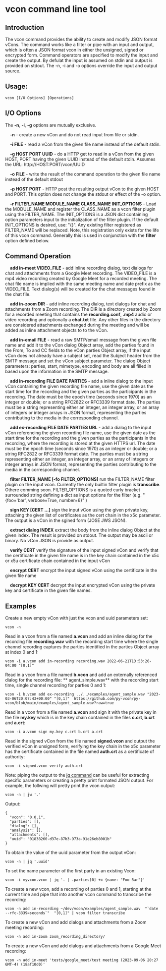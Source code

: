 # vcon command line tool

## Introduction
The vcon command provides the ability to create and modify JSON format vCons.  The command works like a filter or pipe with an input and output, which is often a JSON format vcon in either the unsigned, signed or encrypted form.  Command operators are specified to modify the input and create the output.  By defulat the input is assumed on stdin and output is provided on stdout.  The -n, -i and -o options override the input and output source.

## Usage:

```
vcon [I/O Options] [Operations]

```

## I/O Options

The **-n**, **-i**, **-g** options are mutually exclusive.

&nbsp;&nbsp;&nbsp;&nbsp;**-n** - create a new vCon and do not read input from file or stdin.

&nbsp;&nbsp;&nbsp;&nbsp;**-i FILE** - read a vCon from the given file name instead of the default stdin.

&nbsp;&nbsp;&nbsp;&nbsp;**-g HOST PORT UUID** - do a HTTP get to read in a vCon from the given HOST, PORT having the given UUID instead of the default stdin.  Assumes the URL: http://HOST:PORT/vcon/UUID


&nbsp;&nbsp;&nbsp;&nbsp;**-o FILE** - write the result of the command operation to the given file name instead of the default stdout

&nbsp;&nbsp;&nbsp;&nbsp;**-p HOST PORT** - HTTP post the resulting output vCon to the given HOST and PORT.  This option does not change the stdout or effect of the -o option.

&nbsp;&nbsp;&nbsp;&nbsp;**-r FILTER_NAME MODULE_NAME CLASS_NAME INIT_OPTIONS** - Load the MODULE_NAME and register the CLASS_NAME as a vcon filter plugin using the FILTER_NAME.  The INIT_OPTIONS is a JSON dict containing option parameters input to the initialization of the filter plugin.  If the default INIT_OPTIONS is desired, use: "{}".  Any existing filter registered as FILTER_NAME will be replaced.  Note, this registration only exists for the life of this vcon command.  Generally this is used in conjunction with the **filter** option defined below.

## Command Operation

&nbsp;&nbsp;&nbsp;&nbsp;**add in-meet VIDEO_FILE** - add inline recording dialog, text dialogs for chat and attachments from a Google Meet recording.  The VIDEO_FILE is a mp4 video recording created by Google Meet for a recorded meeting.  The chat file name is implied with the same meeting name and date prefix as the VIDEO_FILE.  Text dialog(s) will be created for the chat messages found in the chat file.

&nbsp;&nbsp;&nbsp;&nbsp;**add in-zoom DIR** - add inline recording dialog, text dialogs for chat and attachments from a Zoom recording.  The DIR is a directory created by Zoom for a recorded meeting that contains the **recording.conf**, **.mp4** audio or video recording and optionally a **chat.txt** file.  Any other files in the directory are considered attachments exchanged during the meeting and will be added as inline attachment objects to to the vCon.

&nbsp;&nbsp;&nbsp;&nbsp;**add in-email FILE** - read a raw SMTP/email message from the given file name and add it to the vCon dialog Object array, add the parties found in the From, To and CC fields to the vCon parties Object array, if the input vCon does not already have a subject set, read the Subject header from the SMTP message and set the vCon subject parameter.  The dialog Object parameters: parties, start, mimetype, encoding and body are all filled in based upon the information in the SMTP message.

&nbsp;&nbsp;&nbsp;&nbsp;**add in-recording FILE DATE PARTIES** - add a inline dialog to the input vCon containing the given recording file name, use the given date as the start time for the recording and the given parties as the participants in the recording.  The date must be the epoch time (seconds since 1970) as an integer or double; or a string RFC2822 or RFC3339 format date. The parties must be a string representing either an integer, an integer array, or an array of integers or integer arrays in JSON format, representing the parties contributing to the media in the corresponding channel.


&nbsp;&nbsp;&nbsp;&nbsp;**add ex-recording FILE DATE PARTIES URL** - add a dialog to the input vCon referencing the given recording file name, use the given date as the start time for the recording and the given parties as the participants in the recording, where the recording is stored at the given HTTPS url.  The date must be the epoch time (seconds since 1970) as an integer or double; or a string RFC2822 or RFC3339 format date. The parties must be a string representing either an integer, an integer array, or an array of integers or integer arrays in JSON format, representing the parties contributing to the media in the corresponding channel.

&nbsp;&nbsp;&nbsp;&nbsp;**filter FILTER_NAME [-fo FILTER_OPTIONS]** run the FILTER_NAME filter plugin on the input vcon.  Currently the only builtin filter plugin is **transcribe**.  Othere comming soon.  FILTER_OPTIONS is a quoted curly bracket surrounded string defining a dict as input options for the filter (e.g. "{foo='bar', verbose=True, number=6}" )



&nbsp;&nbsp;&nbsp;&nbsp;**sign KEY [CERT ...]** sign the input vCon using the given private key, attaching the given list of certificates as the cert chain in the x5c parameter.  The output is a vCon in the sgined form (JOSE JWS JSON).

&nbsp;&nbsp;&nbsp;&nbsp;**extract dialog INDEX** extract the body from the inline dialog Object at the given index.  The result is provided on stdout.  The output may be ascii or binary.  No vCon JSON is provide as output.

&nbsp;&nbsp;&nbsp;&nbsp;**verify CERT** verify the signature of the input signed vCon and verify that the certificate in the given file name is in the key chain contained in the x5c or x5u certificate chain contained in the input vCon

&nbsp;&nbsp;&nbsp;&nbsp;**encrypt CERT** encrypt the input signed vCon using the certificate in the given file name

&nbsp;&nbsp;&nbsp;&nbsp;**decrypt KEY CERT** decrypt the input encrypted vCon using the private key and certificate in the given file names.

## Examples

Create a new empty vCon with just the vcon and uuid parameters set:

    vcon -n

Read in a vcon from a file named **a.vcon** and add an inline dialog for the recording file **recording.wav** with the recording start time where the single channel recording captures the parties identified in the parties Object array at index 0 and 1:

    vcon -i a.vcon add in-recording recording.wav 2022-06-21T13:53:26-04:00 "[0,1]"

Read in a vcon from a file named **b.vcon** and add an externally referenced dialog for the recording file: ** agent_simple.wav** with the recording start time, single channel recording for parties 0 and 1:

    vcon -i b.vcon add ex-recording ../../examples/agent_sample.wav "2023-03-06T20:07:43+00:00" "[0,1]"  https://github.com/py-vcon/py-vcon/blob/main/examples/agent_sample.wav?raw=true

Read in a vcon from a file named **a.vcon** and sign it with the private key in the file **my.key** which is in the key chain contained in the files **c.crt**, **b.crt** and **a.crt**:

    vcon -i a.vcon sign my.key c.crt b.crt a.crt

Read in the signed vCon from the file named **signed.vcon** and output the verified vCon in unsigned form, verifying the key chain in the x5c parameter has the certificate contained in the file named **auth.crt** as a certificate of authority:

    vcon -i signed.vcon verify auth.crt

Note: piping the output to the [jq command](https://jqlang.github.io/jq/manual/) can be useful for extracting specific parameters or creating a pretty print formated JSON output.  For example, the follwing will pretty print the vcon output:

    vcon -n | jw '.'

Output:

    {
      "vcon": "0.0.1",
      "parties": [],
      "dialog": [],
      "analysis": [],
      "attachments": [],
      "uuid": "01838260-d37e-87b3-973a-91e26eb8001b"
    }

To obtain the value of the uuid parameter from the output vCon:

    vcon -n | jq '.uuid'

To set the name parameter of the first party in an existing Vcon:

    vcon -i myvcon.vcon | jq '. | .parties[0] += {name: "Foo Bar"}'

To create a new vcon, add a recording of parties 0 and 1, starting at the current time and pipe that into another vcon command to transcribe the recording:

    vcon -n add in-recording ~/dev/vcon/examples/agent_sample.wav  "`date --rfc-3339=seconds`"  "[0,1]" | vcon filter transcribe

To create a new vCon and add dialogs and attachments from a Zoom meeting recording:

    vcon -n add in-zoom zoom_recording_directory/

To create a new vCon and add dialogs and attachments from a Google Meet recording:

    vcon -n add in-meet 'tests/google_meet/test meeting (2023-09-06 20:27 GMT-4) (18af10d0)' 

